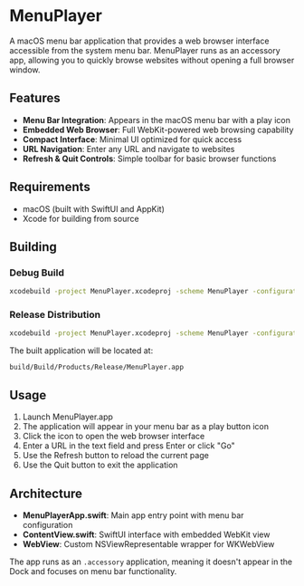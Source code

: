 # MenuPlayer

A macOS menu bar application that provides a web browser interface accessible from the system menu bar. MenuPlayer runs as an accessory app, allowing you to quickly browse websites without opening a full browser window.

## Features

- **Menu Bar Integration**: Appears in the macOS menu bar with a play icon
- **Embedded Web Browser**: Full WebKit-powered web browsing capability
- **Compact Interface**: Minimal UI optimized for quick access
- **URL Navigation**: Enter any URL and navigate to websites
- **Refresh & Quit Controls**: Simple toolbar for basic browser functions

## Requirements

- macOS (built with SwiftUI and AppKit)
- Xcode for building from source

## Building

### Debug Build
```bash
xcodebuild -project MenuPlayer.xcodeproj -scheme MenuPlayer -configuration Debug
```

### Release Distribution
```bash
xcodebuild -project MenuPlayer.xcodeproj -scheme MenuPlayer -configuration Release -derivedDataPath build clean build
```

The built application will be located at:
```
build/Build/Products/Release/MenuPlayer.app
```

## Usage

1. Launch MenuPlayer.app
2. The application will appear in your menu bar as a play button icon
3. Click the icon to open the web browser interface
4. Enter a URL in the text field and press Enter or click "Go"
5. Use the Refresh button to reload the current page
6. Use the Quit button to exit the application

## Architecture

- **MenuPlayerApp.swift**: Main app entry point with menu bar configuration
- **ContentView.swift**: SwiftUI interface with embedded WebKit view
- **WebView**: Custom NSViewRepresentable wrapper for WKWebView

The app runs as an `.accessory` application, meaning it doesn't appear in the Dock and focuses on menu bar functionality.
